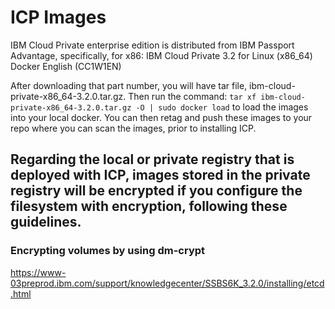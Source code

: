 # ICP Images

IBM Cloud Private enterprise edition is distributed from IBM Passport Advantage, specifically, for x86:
IBM Cloud Private 3.2 for Linux (x86_64) Docker English (CC1W1EN)

After downloading that part number, you will have tar file, ibm-cloud-private-x86_64-3.2.0.tar.gz.
Then run the command: `tar xf ibm-cloud-private-x86_64-3.2.0.tar.gz -O | sudo docker load` to load the images into your local docker. You can then retag and push these images to your repo where you can scan the images, prior to installing ICP.


## Regarding the local or private registry that is deployed with ICP, images stored in the private registry will be encrypted if you configure the filesystem with encryption, following these guidelines.

### Encrypting volumes by using dm-crypt

https://www-03preprod.ibm.com/support/knowledgecenter/SSBS6K_3.2.0/installing/etcd.html

